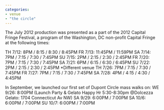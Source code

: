 ```yaml
---
categories:
- venue
- "the circle"
---
```

The July 2012 production was presented as a part of the 2012 Capital Fringe Festival, a program of the Washington, DC non-profit Capital Fringe at the following times:

TH 7/12: 8PM / 8:15 / 8:30 / 8:45PM
FR 7/13: 11:45PM / 11:59PM
SA 7/14: 7PM / 7:15 / 7:30 / 7:45PM
SU 7/15: 2PM / 2:15 / 2:30 / 2:45PM
FR 7/20: 7PM / 7:15 / 7:30 / 7:45PM
SA 7/21: 6PM / 6:15 / 6:30 / 6:45PM
SU 7/22: 2PM / 2:15 / 2:30 / 2:45PM *Different venue
TH 7/26: 7PM / 7:15 / 7:30 / 7:45PM
FR 7/27: 7PM / 7:15 / 7:30 / 7:45PM
SA 7/28: 4PM / 4:15 / 4:30 / 4:45PM

In September, we launched our first set of Dupont Circle mass walks on:
WE 9/26: 8:00PM (Launch Party & Gelato Happy Hr 5:30-8:30pm @Dolcezza Gelato: 1704 Connecticut Av NW)
SA 9/29: 6:00PM / 7:00PM
SA 10/6: 6:00PM / 7:00PM
SU 10/7: 6:00PM / 7:00PM